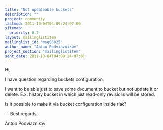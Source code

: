 ```yaml
---
title: "Not updateable buckets"
description: ""
project: community
lastmod: 2011-10-04T04:09:24-07:00
sitemap:
  priority: 0.2
layout: mailinglistitem
mailinglist_id: "msg05025"
author_name: "Anton Podviaznikov"
project_section: "mailinglistitem"
sent_date: 2011-10-04T04:09:24-07:00
---
```



Hi,

I have question regarding buckets configuration.

I want to be able just to save some document to bucket but not update it or
delete. E.x. history bucket in which just read-only revisions will be
stored.

Is it possible to make it via bucket configuration inside riak?


-- 
Best regards,

Anton Podviaznikov
